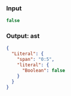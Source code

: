 ### Input
```js parse:expr
false
```

### Output: ast
```json
{
  "Literal": {
    "span": "0:5",
    "literal": {
      "Boolean": false
    }
  }
}
```
